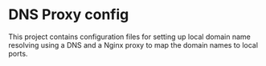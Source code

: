 # DNS Proxy config

This project contains configuration files for setting up local domain name resolving using a DNS 
and a Nginx proxy to map the domain names to local ports.
